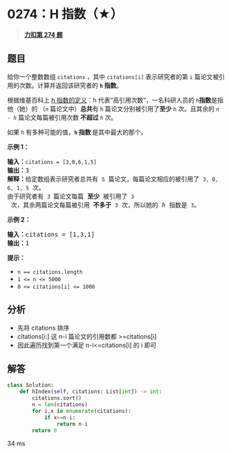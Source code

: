 # 0274：H 指数（★）


> <u>**[力扣第 274 题](https://leetcode.cn/problems/h-index/)**</u>

## 题目

<p>给你一个整数数组 <code>citations</code> ，其中 <code>citations[i]</code> 表示研究者的第 <code>i</code> 篇论文被引用的次数。计算并返回该研究者的 <strong><code>h</code><em> </em>指数</strong>。</p>

<p>根据维基百科上 <a href="https://baike.baidu.com/item/h-index/3991452?fr=aladdin" target="_blank">h 指数的定义</a>：h 代表“高引用次数”，一名科研人员的 <code>h</code><strong>指数</strong>是指他（她）的 （<code>n</code> 篇论文中）<strong>总共</strong>有 <code>h</code> 篇论文分别被引用了<strong>至少</strong> <code>h</code> 次。且其余的 <em><code>n - h</code> </em>篇论文每篇被引用次数 <strong>不超过 </strong><em><code>h</code> </em>次。</p>

<p>如果 <code>h</code><em> </em>有多种可能的值，<strong><code>h</code> 指数 </strong>是其中最大的那个。</p>



<p><strong>示例 1：</strong></p>

<pre>
<strong>输入：</strong><code>citations = [3,0,6,1,5]</code>
<strong>输出：</strong>3
<strong>解释：</strong>给定数组表示研究者总共有 <code>5</code> 篇论文，每篇论文相应的被引用了 <code>3, 0, 6, 1, 5</code> 次。
由于研究者有 <code>3 </code>篇论文每篇 <strong>至少 </strong>被引用了 <code>3</code> 次，其余两篇论文每篇被引用 <strong>不多于</strong> <code>3</code> 次，所以她的 <em>h </em>指数是 <code>3</code>。</pre>

<p><strong>示例 2：</strong></p>

<pre>
<strong>输入：</strong>citations = [1,3,1]
<strong>输出：</strong>1
</pre>



<p><strong>提示：</strong></p>

<ul>
<li><code>n == citations.length</code></li>
<li><code>1 &lt;= n &lt;= 5000</code></li>
<li><code>0 &lt;= citations[i] &lt;= 1000</code></li>
</ul>


## 分析

- 先将 citations 排序
- citations[i:] 这 n-i 篇论文的引用数都 >=citations[i]
- 因此遍历找到第一个满足 n-i<=citations[i] 的 i 即可

## 解答

```python
class Solution:
    def hIndex(self, citations: List[int]) -> int:
        citations.sort()
        n = len(citations)
        for i,x in enumerate(citations):
            if x>=n-i:
                return n-i
        return 0
```
34 ms

